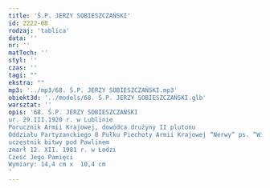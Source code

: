```yaml
---
title: 'Ś.P. JERZY SOBIESZCZAŃSKI'
id: 2222-68
rodzaj: 'tablica'
data: ''
nr: ''
matTech: ''
styl: ''
czas: ''
tagi: ""
ekstra: ""
mp3: '../mp3/68. Ś.P. JERZY SOBIESZCZAŃSKI.mp3'
obiekt3d: '../models/68. Ś.P. JERZY SOBIESZCZAŃSKI.glb'
warsztat: ''
opis: '68. Ś.P. JERZY SOBIESZCZAŃSKI
ur. 29.III.1920 r. w Lublinie
Porucznik Armii Krajowej, dowódca drużyny II plutonu 
Oddziału Partyzanckiego 8 Pułku Piechoty Armii Krajowej ”Nerwy” ps. ”Wiór”
uczestnik bitwy pod Pawlinem
zmarł 12. XII. 1981 r. w Łodzi
Cześć Jego Pamięci
Wymiary: 14,4 cm x  10,4 cm
'
---
```


